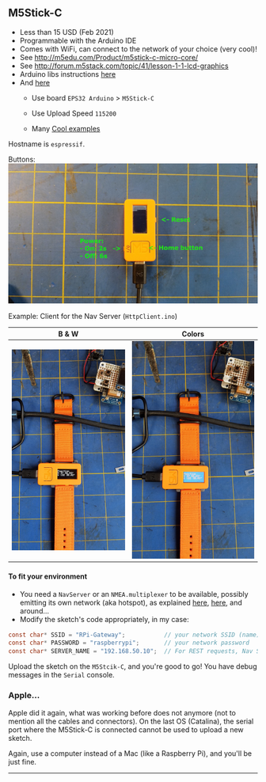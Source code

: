 ## M5Stick-C
- Less than 15 USD (Feb 2021)
- Programmable with the Arduino IDE
- Comes with WiFi, can connect to the network of your choice (very cool)!
- See <http://m5edu.com/Product/m5stick-c-micro-core/>
- See <http://forum.m5stack.com/topic/41/lesson-1-1-lcd-graphics>
- Arduino libs instructions [here](https://www.instructables.com/id/How-to-Program-ESP32-M5Stack-StickC-With-Arduino-I/)
- And [here](https://docs.m5stack.com/#/en/quick_start/m5stickc/m5stickc_quick_start_with_arduino_Windows?id=_3-install-m5stack-library)
  - Use board `EPS32 Arduino` > `M5Stick-C`
  - Use Upload Speed `115200`


  - Many [Cool examples](https://github.com/tanakamasayuki/M5StickC-examples)

Hostname is `espressif`.

Buttons:
![Buttons](./M5.03.jpg)


Example: Client for the Nav Server (`HttpClient.ino`)

|    B & W            |    Colors           |
|:-------------------:|:-------------------:|
| ![One](./M5.01.jpg) | ![Two](./M5.02.jpg) |

#### To fit your environment
- You need a `NavServer` or an `NMEA.multiplexer` to be available, possibly emitting its own network (aka hotspot), as explained [here](https://github.com/OlivierLD/raspberry-coffee/tree/master/NMEA-mux-WebUI), [here](https://github.com/OlivierLD/raspberry-coffee/blob/master/NMEA-mux-WebUI/small-server-extended/README.md), and around...
- Modify the sketch's code appropriately, in my case:
```C
const char* SSID = "RPi-Gateway";           // your network SSID (name)
const char* PASSWORD = "raspberrypi";       // your network password
const char* SERVER_NAME = "192.168.50.10";  // For REST requests, Nav Server
```

Upload the sketch on the `M5Stcik-C`, and you're good to go! You have debug messages in the `Serial` console.

### Apple...
Apple did it again, what was working before does not anymore (not to mention all the cables and connectors). On the last OS (Catalina), the serial port where the M5Stick-C is connected cannot be used to upload a new sketch.

Again, use a computer instead of a Mac (like a Raspberry Pi), and you'll be just fine.

---
